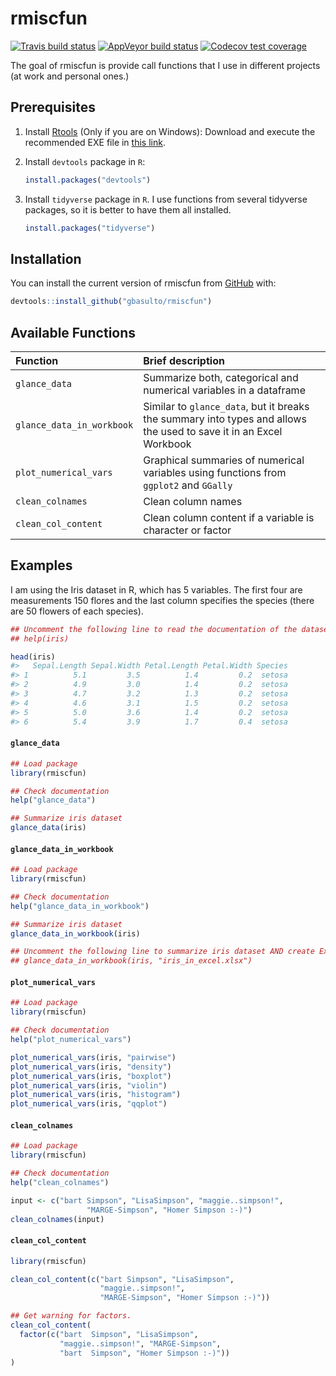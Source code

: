 
<!-- README.md is generated from README.Rmd. Please edit that file -->
rmiscfun
========

<!-- badges: start -->
[![Travis build status](https://travis-ci.org/gbasulto/rmiscfun.svg?branch=master)](https://travis-ci.org/gbasulto/rmiscfun) [![AppVeyor build status](https://ci.appveyor.com/api/projects/status/github/gbasulto/rmiscfun?branch=master&svg=true)](https://ci.appveyor.com/project/gbasulto/rmiscfun) [![Codecov test coverage](https://codecov.io/gh/gbasulto/rmiscfun/branch/master/graph/badge.svg)](https://codecov.io/gh/gbasulto/rmiscfun?branch=master) <!-- badges: end -->

The goal of rmiscfun is provide call functions that I use in different projects (at work and personal ones.)

Prerequisites
-------------

1.  Install [Rtools](https://cran.r-project.org/bin/windows/Rtools/) (Only if you are on Windows): Download and execute the recommended EXE file in [this link](https://cran.r-project.org/bin/windows/Rtools/).
2.  Install `devtools` package in `R`:

    ``` r
    install.packages("devtools")
    ```

3.  Install `tidyverse` package in `R`. I use functions from several tidyverse packages, so it is better to have them all installed.

    ``` r
    install.packages("tidyverse")
    ```

Installation
------------

You can install the current version of rmiscfun from [GitHub](https://github.com/) with:

``` r
devtools::install_github("gbasulto/rmiscfun")
```

Available Functions
-------------------

<table>
<colgroup>
<col width="26%" />
<col width="73%" />
</colgroup>
<thead>
<tr class="header">
<th align="left">Function</th>
<th align="left">Brief description</th>
</tr>
</thead>
<tbody>
<tr class="odd">
<td align="left"><code>glance_data</code></td>
<td align="left">Summarize both, categorical and numerical variables in a dataframe</td>
</tr>
<tr class="even">
<td align="left"><code>glance_data_in_workbook</code></td>
<td align="left">Similar to <code>glance_data</code>, but it breaks the summary into types and allows the used to save it in an Excel Workbook</td>
</tr>
<tr class="odd">
<td align="left"><code>plot_numerical_vars</code></td>
<td align="left">Graphical summaries of numerical variables using functions from <code>ggplot2</code> and <code>GGally</code></td>
</tr>
<tr class="even">
<td align="left"><code>clean_colnames</code></td>
<td align="left">Clean column names</td>
</tr>
<tr class="odd">
<td align="left"><code>clean_col_content</code></td>
<td align="left">Clean column content if a variable is character or factor</td>
</tr>
</tbody>
</table>

Examples
--------

I am using the Iris dataset in R, which has 5 variables. The first four are measurements 150 flores and the last column specifies the species (there are 50 flowers of each species).

``` r
## Uncomment the following line to read the documentation of the dataset.
## help(iris)

head(iris)
#>   Sepal.Length Sepal.Width Petal.Length Petal.Width Species
#> 1          5.1         3.5          1.4         0.2  setosa
#> 2          4.9         3.0          1.4         0.2  setosa
#> 3          4.7         3.2          1.3         0.2  setosa
#> 4          4.6         3.1          1.5         0.2  setosa
#> 5          5.0         3.6          1.4         0.2  setosa
#> 6          5.4         3.9          1.7         0.4  setosa
```

#### `glance_data`

``` r
## Load package
library(rmiscfun)

## Check documentation
help("glance_data")

## Summarize iris dataset
glance_data(iris)
```

#### `glance_data_in_workbook`

``` r
## Load package
library(rmiscfun)

## Check documentation
help("glance_data_in_workbook")

## Summarize iris dataset
glance_data_in_workbook(iris)

## Uncomment the following line to summarize iris dataset AND create Excel Worksheet
## glance_data_in_workbook(iris, "iris_in_excel.xlsx")
```

#### `plot_numerical_vars`

``` r
## Load package
library(rmiscfun)

## Check documentation
help("plot_numerical_vars")

plot_numerical_vars(iris, "pairwise")
plot_numerical_vars(iris, "density")
plot_numerical_vars(iris, "boxplot")
plot_numerical_vars(iris, "violin")
plot_numerical_vars(iris, "histogram")
plot_numerical_vars(iris, "qqplot")
```

#### `clean_colnames`

``` r
## Load package
library(rmiscfun)

## Check documentation
help("clean_colnames")

input <- c("bart Simpson", "LisaSimpson", "maggie..simpson!",
                 "MARGE-Simpson", "Homer Simpson :-)")
clean_colnames(input)
```

#### `clean_col_content`

``` r
library(rmiscfun)

clean_col_content(c("bart Simpson", "LisaSimpson",
                    "maggie..simpson!",
                    "MARGE-Simpson", "Homer Simpson :-)"))

## Get warning for factors.
clean_col_content(
  factor(c("bart  Simpson", "LisaSimpson",
           "maggie..simpson!", "MARGE-Simpson",
           "bart  Simpson", "Homer Simpson :-)"))
)
```
